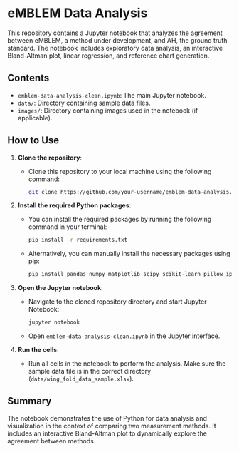 # eMBLEM Data Analysis

This repository contains a Jupyter notebook that analyzes the agreement between eMBLEM, a method under development, and AH, the ground truth standard. The notebook includes exploratory data analysis, an interactive Bland-Altman plot, linear regression, and reference chart generation.

## Contents
- `emblem-data-analysis-clean.ipynb`: The main Jupyter notebook.
- `data/`: Directory containing sample data files.
- `images/`: Directory containing images used in the notebook (if applicable).

## How to Use

1. **Clone the repository**:
   - Clone this repository to your local machine using the following command:
     ```bash
     git clone https://github.com/your-username/emblem-data-analysis.git
     ```

2. **Install the required Python packages**:
   - You can install the required packages by running the following command in your terminal:
     ```bash
     pip install -r requirements.txt
     ```
   - Alternatively, you can manually install the necessary packages using pip:
     ```bash
     pip install pandas numpy matplotlib scipy scikit-learn pillow ipywidgets
     ```

3. **Open the Jupyter notebook**:
   - Navigate to the cloned repository directory and start Jupyter Notebook:
     ```bash
     jupyter notebook
     ```
   - Open `emblem-data-analysis-clean.ipynb` in the Jupyter interface.

4. **Run the cells**:
   - Run all cells in the notebook to perform the analysis. Make sure the sample data file is in the correct directory (`data/wing_fold_data_sample.xlsx`).

## Summary
The notebook demonstrates the use of Python for data analysis and visualization in the context of comparing two measurement methods. It includes an interactive Bland-Altman plot to dynamically explore the agreement between methods.
